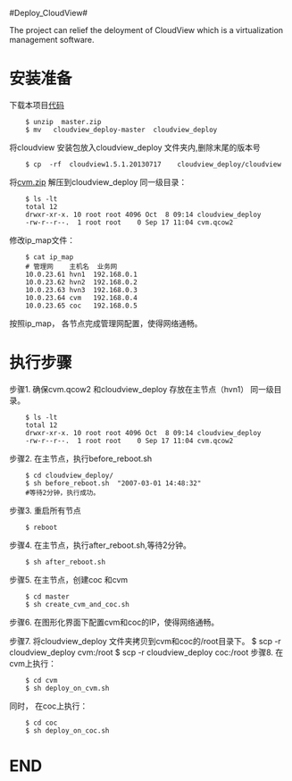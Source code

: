#Deploy_CloudView#

The project can relief the deloyment of CloudView which is a virtualization management software.

安装准备
=============

下载本项目[代码](https://github.com/shalk/cloudview_deploy/archive/master.zip) 

		$ unzip  master.zip
		$ mv   cloudview_deploy-master  cloudview_deploy

将cloudview 安装包放入cloudview_deploy 文件夹内,删除末尾的版本号

		$ cp  -rf  cloudview1.5.1.20130717    cloudview_deploy/cloudview

将[cvm.zip](http://pan.baidu.com/s/1pBAso) 解压到cloudview_deploy 同一级目录：

		$ ls -lt
		total 12
		drwxr-xr-x. 10 root root 4096 Oct  8 09:14 cloudview_deploy
		-rw-r--r--.  1 root root    0 Sep 17 11:04 cvm.qcow2

修改ip_map文件：

		$ cat ip_map
		# 管理网    主机名  业务网
		10.0.23.61 hvn1  192.168.0.1       
		10.0.23.62 hvn2  192.168.0.2
		10.0.23.63 hvn3  192.168.0.3
		10.0.23.64 cvm   192.168.0.4
		10.0.23.65 coc   192.168.0.5

按照ip_map， 各节点完成管理网配置，使得网络通畅。


执行步骤
===========

步骤1. 确保cvm.qcow2 和cloudview_deploy 存放在主节点（hvn1） 同一级目录。

		$ ls -lt
		total 12
		drwxr-xr-x. 10 root root 4096 Oct  8 09:14 cloudview_deploy
		-rw-r--r--.  1 root root    0 Sep 17 11:04 cvm.qcow2
步骤2. 在主节点，执行before_reboot.sh
		
		$ cd cloudview_deploy/
		$ sh before_reboot.sh  "2007-03-01 14:48:32"
        #等待2分钟，执行成功。

步骤3. 重启所有节点
		
		$ reboot

步骤4. 在主节点，执行after_reboot.sh,等待2分钟。
	
		
		$ sh after_reboot.sh 
步骤5. 在主节点，创建coc 和cvm
		
		$ cd master
		$ sh create_cvm_and_coc.sh

步骤6. 在图形化界面下配置cvm和coc的IP，使得网络通畅。


步骤7. 将cloudview_deploy 文件夹拷贝到cvm和coc的/root目录下。
		$ scp -r  cloudview_deploy  cvm:/root
		$ scp -r  cloudview_deploy  coc:/root
步骤8. 在cvm上执行：
	   
		$ cd cvm
		$ sh deploy_on_cvm.sh
	  
同时，  在coc上执行：

		$ cd coc
		$ sh deploy_on_coc.sh
      

END
=====
